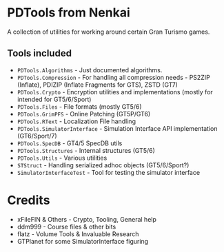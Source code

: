 # PDTools from Nenkai
A collection of utilities for working around certain Gran Turismo games.

## Tools included
* `PDTools.Algorithms` - Just documented algorithms.
* `PDTools.Compression` - For handling all compression needs - PS2ZIP (Inflate), PDIZIP (Inflate Fragments for GTS), ZSTD (GT7)
* `PDTools.Crypto` - Encryption utilities and implementations (mostly for intended for GT5/6/Sport)
* `PDTools.Files` - File formats (mostly GT5/6)
* `PDTools.GrimPFS` - Online Patching (GT5P/GT6)
* `PDTools.RText` - Localization File handling
* `PDTools.SimulatorInterface` - Simulation Interface API implementation (GT6/Sport/7)
* `PDTools.SpecDB` - GT4/5 SpecDB utils
* `PDTools.Structures` - Internal structures (GT5/6)
* `PDTools.Utils` - Various utilities
* `STStruct` - Handling serialized adhoc objects (GT5/6/Sport?)
* `SimulatorInterfaceTest` - Tool for testing the simulator interface

# Credits
* xFileFIN & Others - Crypto, Tooling, General help
* ddm999 - Course files & other bits
* flatz - Volume Tools & Invaluable Research
* GTPlanet for some SimulatorInterface figuring
